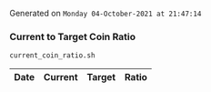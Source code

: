 Generated on `Monday 04-October-2021 at 21:47:14`

### Current to Target Coin Ratio
`current_coin_ratio.sh`

Date|Current|Target|Ratio
---|---|---|---
